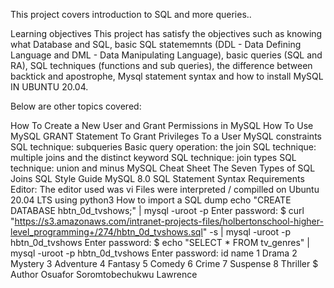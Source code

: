 This project covers introduction to SQL and more queries..

Learning objectives
This project has satisfy the objectives such as knowing what Database and SQL, basic SQL statememnts (DDL - Data Defining Language and DML - Data Manipulating Language), basic queries (SQL and RA), SQL techniques (functions and sub queries), the difference between backtick and apostrophe, Mysql statement syntax and how to install MySQL IN UBUNTU 20.04.

Below are other topics covered:

How To Create a New User and Grant Permissions in MySQL
How To Use MySQL GRANT Statement To Grant Privileges To a User
MySQL constraints
SQL technique: subqueries
Basic query operation: the join
SQL technique: multiple joins and the distinct keyword
SQL technique: join types
SQL technique: union and minus
MySQL Cheat Sheet
The Seven Types of SQL Joins
SQL Style Guide
MySQL 8.0 SQL Statement Syntax
Requirements
Editor: The editor used was vi
Files were interpreted / compilled on Ubuntu 20.04 LTS using python3
How to import a SQL dump
echo "CREATE DATABASE hbtn_0d_tvshows;" | mysql -uroot -p
Enter password: 
$ curl "https://s3.amazonaws.com/intranet-projects-files/holbertonschool-higher-level_programming+/274/hbtn_0d_tvshows.sql" -s | mysql -uroot -p hbtn_0d_tvshows
Enter password: 
$ echo "SELECT * FROM tv_genres" | mysql -uroot -p hbtn_0d_tvshows
Enter password: 
id  name
1   Drama
2   Mystery
3   Adventure
4   Fantasy
5   Comedy
6   Crime
7   Suspense
8   Thriller
$
Author
Osuafor Soromtobechukwu Lawrence
